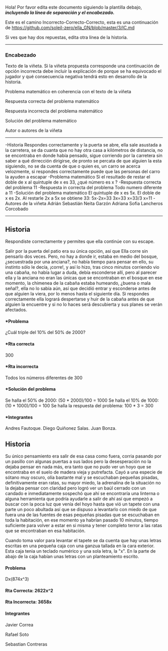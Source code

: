 Hola! Por favor edita este documento siguiendo la plantilla debajo, ***incluyendo la línea de separación y el encabezado.***

Este es el camino Incorrecto-Correcto-Correcto, esta es una continuación de https://github.com/soleil-zero/ella_GN/blob/master/3/IC.md

Si ves que hay dos repuestas, edita otra línea de la historia.

**********************************************************************
### Encabezado

Texto de la viñeta. Si la viñeta propuesta corresponde una continuación de opción incorrecta debe incluir la explicación de porque se ha equivocado el jugador y qué consecuencia negativa tendrá esto en desarrollo de la historia.

Problema matemático en coherencia con el texto de la viñeta

Respuesta correcta del problema matemático

Respuesta incorrecta del problema matemático

Solución del problema matemático

Autor o autores de la viñeta
*******************************************************************
-Historia
Respondes correctamente y la puerta se abre, ella sale asustada a la carretera, se da cuanta que no hay otra casa a kilómetros de distancia, no se encontraba en donde había pensado, sigue corriendo por la carretera sin saber a qué dirrección dirigirse, de pronto se percata de que alguien la esta siguiendo, no se da cuenta de que o quien es, un carro se acerca velozmente, si respondes correctamente puede que las personas del carro la ayuden a escapar 
-Problema matemático 
Si el resultado de restar el doble de x al quíntuple de x es 33, ¿qué número es x ?
-Respuesta correcta del problema 
11
-Respuesta in correcta del problema
Todo numero diferente a 11
-Solución del problema matemático
El quíntuple de x es 5x.
El doble de x es 2x.
Al restarle 2x a 5x se obtiene 33:
5x-2x=33
3x=33
x=33/3
x=11
-Autores de la viñeta 
Adrián Sebastián Neita Garzón 
Adriana Sofia Lancheros Corcobado 


**********************************************************************

## Historia 

Respondiste correctamente y permites que ella continúe con su escape.

Salir por la puerta del patio era su única opción, así que Ella corre sin pensarlo dos veces. Pero, no hay a donde ir, estaba en medio del bosque, ¿secuestrada por una anciana?, no había tiempo para pensar en ello, su instinto sólo le decía, ¡corre!, y así lo hizo, tras cinco minutos corriendo vio una cabaña, no había lugar a duda, debía esconderse allí, pero al parecer ella y la anciana no eran las únicas que se encontraban en el bosque en ese momento, la chimenea de la cabaña estaba humeando, ¿buena o mala señal?, ella no lo sabía aún, así que decidió entrar y esconderse antes de que alguien la viera, por lo menos hasta el siguiente día. Si respondes correctamente ella logrará despertarse y huir de la cabaña antes de que alguien la encuentre y si no lo haces será descubierta y sus planes se verán afectados.

#### *Problema
¿Cuál triple del 10% del 50% de 2000?

#### *Rta correcta 
300

#### *Rta incorrecta
Todos los números diferentes de 300

#### *Solución del problema
Se halla el 50% de 2000: (50 * 2000)/100 = 1000
Se halla el 10% de 1000: (10 * 1000)/100 = 100
Se halla la respuesta del problema: 100 * 3 = 300

#### *Integrantes
Andres Fautoque.
Diego Quiñonez Salas.
Juan Bonza.


## Historia

Su único pensamiento era salir de esa casa como fuera, corria pasando por un pasillo con algunas puertas a sus lados pero la desesperación no la dejaba pensar en nada más, era tanto que no pudo ver un hoyo que se encontraba en el suelo de madera vieja y putrefacta. Cayó a una especie de sótano muy oscuro, olía bastante mal y se escuchaban pequeñas pisadas, definitivamente eran ratas, su mayor miedo, la adrenalina de la situación no la dejaba pensar con claridad pero logró ver un baúl cerrado con un candado e inmediatamente sospechó que ahí se encontraría una linterna o alguna herramienta que podría ayudarle a salir de ahí así que empezó a buscar con la poca luz que venía del hoyo hasta que vió un tapete con una parte un poco abultada así que se dispuso a levantarlo con miedo de que fuera una de las fuentes de esas pequeñas pisadas que se escuchaban en toda la habitación, en ese momento ya habrían pasado 10 minutos, tiempo suficiente para volver a estar en si misma y tener completo terror a las ratas que se encontraban en esa habitación.

Cuando toma valor para levantar el tapete se da cuenta que hay unas letras escritas en una pequeña caja con una ganzua tallada en la cara exterior. Esta caja tenia un teclado numérico y una sola letra, la "x". En la parte de abajo de la caja habían unas letras con un planteamiento escrito.

#### Problema

Dx(874x^3)

#### Rta Correcta: 2622x^2

#### Rta Incorrecta: 3658x

#### Integrantes

Javier Correa

Rafael Soto

Sebastian Contreras
